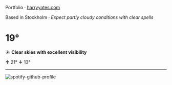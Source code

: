 Portfolio · [harryyates.com](https://harryyates.com)

<!-- WEATHER_START -->
Based in Stockholm · *Expect partly cloudy conditions with clear spells*

# 19°
☀️ **Clear skies with excellent visibility**

**↑** 21° **↓** 13°

---
<!-- WEATHER_END -->

<p align="left">
  <a>
    <img src="https://spotify-github-profile.kittinanx.com/api/view?uid=bigbello&cover_image=true&theme=natemoo-re&show_offline=true&background_color=121212&interchange=false&bar_color=53b14f&bar_color_cover=false" alt="spotify-github-profile">
  </a>
</p>